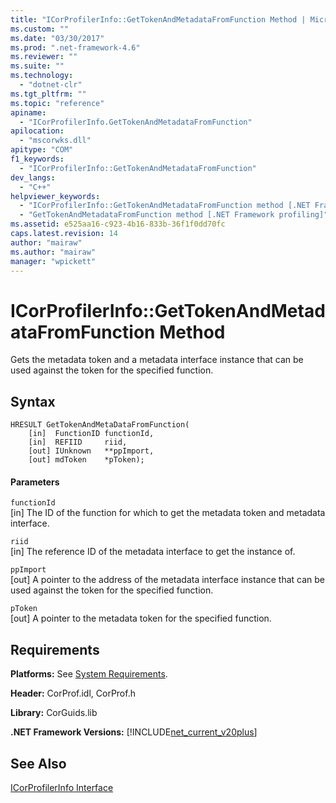 ```yaml
---
title: "ICorProfilerInfo::GetTokenAndMetadataFromFunction Method | Microsoft Docs"
ms.custom: ""
ms.date: "03/30/2017"
ms.prod: ".net-framework-4.6"
ms.reviewer: ""
ms.suite: ""
ms.technology: 
  - "dotnet-clr"
ms.tgt_pltfrm: ""
ms.topic: "reference"
apiname: 
  - "ICorProfilerInfo.GetTokenAndMetadataFromFunction"
apilocation: 
  - "mscorwks.dll"
apitype: "COM"
f1_keywords: 
  - "ICorProfilerInfo::GetTokenAndMetadataFromFunction"
dev_langs: 
  - "C++"
helpviewer_keywords: 
  - "ICorProfilerInfo::GetTokenAndMetadataFromFunction method [.NET Framework profiling]"
  - "GetTokenAndMetadataFromFunction method [.NET Framework profiling]"
ms.assetid: e525aa16-c923-4b16-833b-36f1f0dd70fc
caps.latest.revision: 14
author: "mairaw"
ms.author: "mairaw"
manager: "wpickett"
---
```

# ICorProfilerInfo::GetTokenAndMetadataFromFunction Method
Gets the metadata token and a metadata interface instance that can be used against the token for the specified function.  
  
## Syntax  
  
```  
HRESULT GetTokenAndMetaDataFromFunction(  
    [in]  FunctionID functionId,  
    [in]  REFIID     riid,  
    [out] IUnknown   **ppImport,  
    [out] mdToken    *pToken);  
```  
  
#### Parameters  
 `functionId`  
 [in] The ID of the function for which to get the metadata token and metadata interface.  
  
 `riid`  
 [in] The reference ID of the metadata interface to get the instance of.  
  
 `ppImport`  
 [out] A pointer to the address of the metadata interface instance that can be used against the token for the specified function.  
  
 `pToken`  
 [out] A pointer to the metadata token for the specified function.  
  
## Requirements  
 **Platforms:** See [System Requirements](../../../../docs/framework/getting-started/system-requirements.md).  
  
 **Header:** CorProf.idl, CorProf.h  
  
 **Library:** CorGuids.lib  
  
 **.NET Framework Versions:** [!INCLUDE[net_current_v20plus](../../../../includes/net-current-v20plus-md.md)]  
  
## See Also  
 [ICorProfilerInfo Interface](../../../../docs/framework/unmanaged-api/profiling/icorprofilerinfo-interface.md)